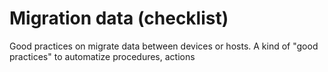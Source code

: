 # Migration data (checklist)

Good practices on migrate data between devices or hosts. A kind of &#34;good practices&#34; to automatize procedures, actions